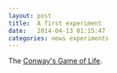 ```yaml
---
layout: post
title:  A first experiment
date:   2014-04-13 01:15:47
categories: news experiments
---
```

The [Conway's Game of Life][1].

[1]: http://en.wikipedia.org/wiki/Conway%27s_Game_of_Life
